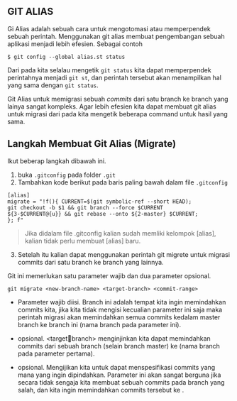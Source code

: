 ## GIT ALIAS
Gi Alias adalah sebuah cara untuk mengotomasi atau memperpendek sebuah perintah. Menggunakan git alias membuat pengembangan sebuah aplikasi menjadi lebih efesien. 
Sebagai contoh 
```
$ git config --global alias.st status
```
Dari pada kita selalau mengetik `git status` kita dapat memperpendek perintahnya menjadi `git st`, dan perintah tersebut akan menampilkan hal yang sama dengan `git status`.

Git Alias untuk memigrasi sebuah *commits* dari satu branch ke branch yang lainya sangat kompleks. Agar lebih efesien kita dapat membuat git alias untuk migrasi dari pada kita mengetik beberapa command untuk hasil yang sama.

## Langkah Membuat Git Alias (Migrate)
Ikut beberap langkah dibawah ini.
1. buka `.gitconfig` pada folder `.git`
2. Tambahkan kode berikut pada baris paling bawah dalam file `.gitconfig`
```
[alias]
migrate = "!f(){ CURRENT=$(git symbolic-ref --short HEAD); 
git checkout -b $1 && git branch --force $CURRENT 
${3-$CURRENT@{u}} && git rebase --onto ${2-master} $CURRENT; 
}; f"
```
> Jika didalam file .gitconfig kalian sudah memliki kelompok [alias], kalian tidak perlu membuat [alias] baru.

3. Setelah itu kalian dapat menggunakan perintah git migrete untuk migrasi commits dari satu branch ke branch yang lainnya. 

Git ini memerlukan satu parameter wajib dan dua parameter opsional.

```
git migrate <new-branch-name> <target-branch> <commit-range>
```

* Parameter <new-branch-name> wajib diisi. Branch ini adalah tempat kita ingin memindahkan commits kita, jika kita tidak mengisi kecualian parameter ini saja maka perintah migrasi akan memindahkan semua commits kedalam master branch ke branch ini (nama branch pada parameter ini).

* <target-branch> opsional. <targetbranch> menginjinkan kita dapat memindahkan commits dari sebuah branch (selain branch master) ke <new-branch-name> (nama branch pada parameter pertama).

* <commit-range> opsional. Mengijikan kita untuk dapat menspesifikasi commits yang mana yang ingin dipindahkan. Parameter ini akan sangat berguna jika secara tidak sengaja kita membuat sebuah commits pada branch yang salah, dan kita ingin memindahkan commits tersebut ke <new-branch-name>.
